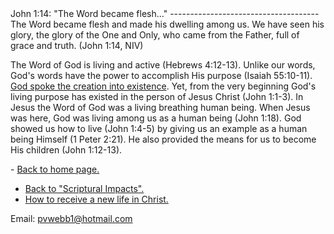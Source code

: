  <head> <title>(PVW) John 1:14: "The Word became flesh..."</title> <meta content="IE=9" http-equiv="X-UA-Compatible"></meta> <link href="css/page_style.css" rel="stylesheet" type="text/css"></link> </head><body><div class="page_style"> John 1:14: "The Word became flesh..."
-------------------------------------

<div class="p">The Word became flesh and made his dwelling among us. We have seen his glory, the glory of the One and Only, who came from the Father, full of grace and truth. (John 1:14, NIV)

 The Word of God is living and active (Hebrews 4:12-13). Unlike our words, God's words have the power to accomplish His purpose (Isaiah 55:10-11). [God spoke the creation into existence](glory.html). Yet, from the very beginning God's living purpose has existed in the person of Jesus Christ (John 1:1-3). In Jesus the Word of God was a living breathing human being. When Jesus was here, God was living among us as a human being (John 1:18). God showed us how to live (John 1:4-5) by giving us an example as a human being Himself (1 Peter 2:21). He also provided the means for us to become His children (John 1:12-13).</div>  </div>- [Back to home page.](index.html)
- [Back to "Scriptural Impacts".](impacts.html)
- [How to receive a new life in Christ.](gospel.html)

Email: [pvwebb1@hotmail.com](mailto:pvwebb1@hotmail.com)

